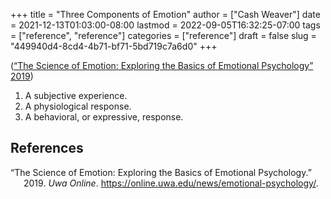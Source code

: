 +++
title = "Three Components of Emotion"
author = ["Cash Weaver"]
date = 2021-12-13T01:03:00-08:00
lastmod = 2022-09-05T16:32:25-07:00
tags = ["reference", "reference"]
categories = ["reference"]
draft = false
slug = "449940d4-8cd4-4b71-bf71-5bd719c7a6d0"
+++

(<a href="#citeproc_bib_item_1">“The Science of Emotion: Exploring the Basics of Emotional Psychology” 2019</a>)

1.  A subjective experience.
2.  A physiological response.
3.  A behavioral, or expressive, response.

## References

<style>.csl-entry{text-indent: -1.5em; margin-left: 1.5em;}</style><div class="csl-bib-body">
  <div class="csl-entry"><a id="citeproc_bib_item_1"></a>“The Science of Emotion: Exploring the Basics of Emotional Psychology.” 2019. <i>Uwa Online</i>. <a href="https://online.uwa.edu/news/emotional-psychology/">https://online.uwa.edu/news/emotional-psychology/</a>.</div>
</div>

